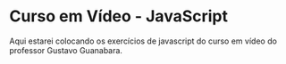 # Curso em Vídeo - JavaScript

Aqui estarei colocando os exercícios de javascript do curso em vídeo do professor Gustavo Guanabara.
